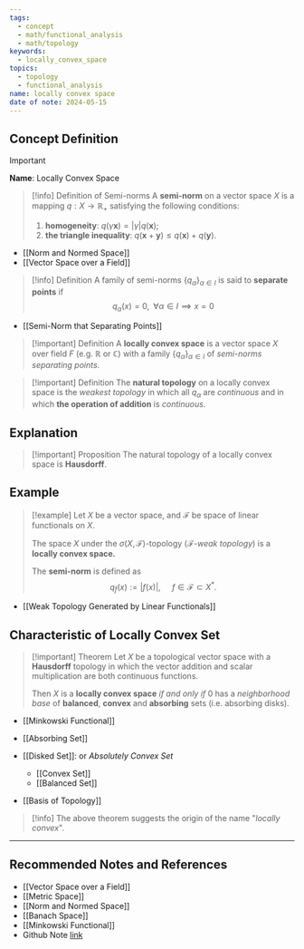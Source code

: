 ```yaml
---
tags:
  - concept
  - math/functional_analysis
  - math/topology
keywords:
  - locally_convex_space
topics:
  - topology
  - functional_analysis
name: locally convex space
date of note: 2024-05-15
---
```


## Concept Definition

>[!important]
>**Name**:  Locally Convex Space


>[!info] Definition of Semi-norms
>A **semi-norm** on a vector space $X$ is a mapping $q: X\rightarrow \mathbb{R}_{+}$ satisfying the following conditions: 
> 1. **homogeneity**: $q(\gamma \mathbf{x}) = |\gamma| q(\mathbf{x})$;
> 2. **the triangle inequality**: $q(\mathbf{x}+\mathbf{y})\le q(\mathbf{x})+ q(\mathbf{y})$.

- [[Norm and Normed Space]]
- [[Vector Space over a Field]]

>[!info] Definition
>A family of semi-norms $\{ q_{\alpha} \}_{\alpha\in I}$ is said to **separate points** if 
>$$
>q_{\alpha}(x) = 0, \;\; \forall \alpha \in I \implies x = 0
>$$

- [[Semi-Norm that Separating Points]]

>[!important] Definition
>A **locally convex space** is a vector space $X$ over field $F$ (e.g. $\mathbb{R}$ or $\mathbb{C}$) with a family  $\{ q_{\alpha} \}_{\alpha\in I}$ of *semi-norms* *separating points*. 

>[!important] Definition
>The **natural topology** on a locally convex space is the *weakest topology* in which all $q_{\alpha}$ are *continuous* and in which **the operation of addition** is *continuous*.

## Explanation

>[!important] Proposition
>The natural topology of a locally convex space is **Hausdorff**.

## Example


>[!example]
>Let $X$ be a vector space, and $\mathcal{F}$ be space of linear functionals on $X$.
>
 >The space $X$  under the $\sigma(X, \mathcal{F})$-topology (*$\mathcal{F}$-weak topology*) is a **locally convex space.**
 >
 >The **semi-norm** is defined as 
 >$$
 >q_{f}(x) := \lvert f(x) \rvert,\;\quad f \in \mathcal{F} \subset X^{*}.  
 >$$
 

- [[Weak Topology Generated by Linear Functionals]]


## Characteristic of Locally Convex Set


>[!important] Theorem
>Let $X$ be a topological vector space with a **Hausdorff** topology in which the vector addition and scalar multiplication are both continuous functions. 
>
>Then $X$ is a **locally convex space** *if and only if* $0$ has a *neighborhood base* of **balanced**, **convex** and **absorbing** sets (i.e. absorbing disks).

- [[Minkowski Functional]]
- [[Absorbing Set]]
- [[Disked Set]]: or *Absolutely Convex Set*
	- [[Convex Set]]
	- [[Balanced Set]]

- [[Basis of Topology]]

>[!info]
>The above theorem suggests the origin of the name "*locally convex*".





-----------
##  Recommended Notes and References

- [[Vector Space over a Field]]
- [[Metric Space]]
- [[Norm and Normed Space]]
- [[Banach Space]]
- [[Minkowski Functional]]
- Github Note [link](https://github.com/TianpeiLuke/SelfStudyNotes/tree/master/self-study/probability_and_measure_theory)